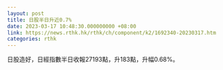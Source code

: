 ```yaml
---
layout: post
title: 日股半日升近0.7%
date: 2023-03-17 10:48:30.000000000 +08:00
link: https://news.rthk.hk/rthk/ch/component/k2/1692340-20230317.htm
categories: rthk
---
```


日股造好，日經指數半日收報27193點，升183點，升幅0.68%。
